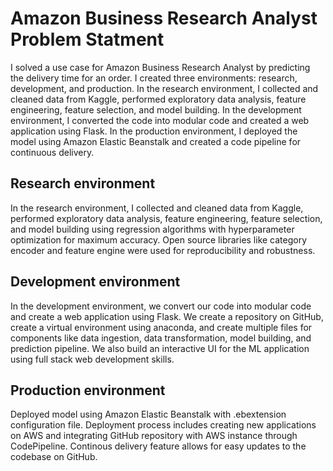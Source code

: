 # Amazon Business Research Analyst Problem Statment
I solved a use case for Amazon Business Research Analyst by predicting the delivery time for an order. I created three environments: research, development, and production. In the research environment, I collected and cleaned data from Kaggle, performed exploratory data analysis, feature engineering, feature selection, and model building. In the development environment, I converted the code into modular code and created a web application using Flask. In the production environment, I deployed the model using Amazon Elastic Beanstalk and created a code pipeline for continuous delivery.


## Research environment
In the research environment, I collected and cleaned data from Kaggle, performed exploratory data analysis, feature engineering, feature selection, and model building using regression algorithms with hyperparameter optimization for maximum accuracy. Open source libraries like category encoder and feature engine were used for reproducibility and robustness.

## Development environment
In the development environment, we convert our code into modular code and create a web application using Flask. We create a repository on GitHub, create a virtual environment using anaconda, and create multiple files for components like data ingestion, data transformation, model building, and prediction pipeline. We also build an interactive UI for the ML application using full stack web development skills.


## Production environment
Deployed model using Amazon Elastic Beanstalk with .ebextension configuration file. Deployment process includes creating new applications on AWS and integrating GitHub repository with AWS instance through CodePipeline. Continous delivery feature allows for easy updates to the codebase on GitHub.

